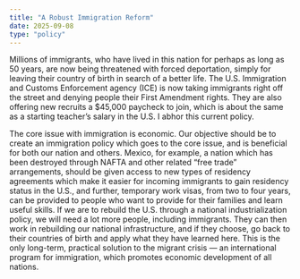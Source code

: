 ```yaml
---
title: "A Robust Immigration Reform"
date: 2025-09-08
type: "policy"
---
```


Millions of immigrants, who have lived in this nation for perhaps as long as 50 years, are now being threatened with forced deportation, simply for leaving their country of birth in search of a better life. The U.S. Immigration and Customs Enforcement agency (ICE) is now taking immigrants right off the street and denying people their First Amendment rights. They are also offering new recruits a $45,000 paycheck to join, which is about the same as a starting teacher’s salary in the U.S. I abhor this current policy.

The core issue with immigration is economic. Our objective should be to create an immigration policy which goes to the core issue, and is beneficial for both our nation and others. Mexico, for example, a nation which has been destroyed through NAFTA and other related “free trade” arrangements, should be given access to new types of residency agreements which make it easier for incoming immigrants to gain residency status in the U.S., and further, temporary work visas, from two to four years, can be provided to people who want to provide for their families and learn useful skills. If we are to rebuild the U.S. through a national industrialization policy, we will need a lot more people, including immigrants. They can then work in rebuilding our national infrastructure, and if they choose, go back to their countries of birth and apply what they have learned here. This is the only long-term, practical solution to the migrant crisis — an international program for immigration, which promotes economic development of all nations.